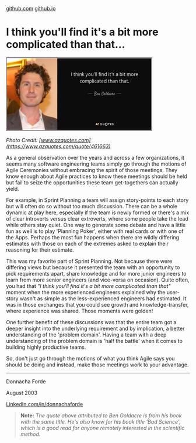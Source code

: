 [github.com](https://github.com/donnachaforde/donnachaforde.github.io) [github.io](https://donnachaforde.github.io)

# I think you'll find it's a bit more complicated than that...


<img src="./quote-i-think-you-ll-find-it-s-a-bit-more-complicated-than-that-ben-goldacre-46-16-63.jpg" alt="C++ Logo" width="400" height="200" />

_Photo Credit: [www.azquotes.com](https://www.azquotes.com/quote/461663)_


As a general observation over the years and across a few organizations, it seems many software engineering teams simply go through the motions of Agile Ceremonies without embracing the spirit of those meetings. They know enough about Agile practices to know these meetings should be held but fail to seize the opportunities these team get-togethers can actually yield. 

For example, in Sprint Planning a team will assign story-points to each story but will often do so without too much discussion. There can be a whole dynamic at play here, especially if the team is newly formed or there's a mix of clear introverts versus clear extroverts, where some people take the lead while others stay quiet. One way to generate some debate and have a little fun as well is to play 'Planning Poker', either with real cards or with one of the Apps. Perhaps the most fun happens when there are wildly differing estimates with those on each of the extremes asked to explain their reasoning for their estimate. 

This was my favorite part of Sprint Planning. Not because there were differing views but because it presented the team with an opportunity to pick requirements apart, share knowledge and for more junior engineers to learn from more senior engineers (and vice-versa on occasion). Quite often, you had that _"I think you'll find it's a bit more complicated than that"_ moment when the more experienced engineers explained why the user-story wasn't as simple as the less-experienced engineers had estimated. It was in those exchanges that you could see growth and knowledge-transfer, where experience was shared. Those moments were golden!

One further benefit of these discussions was that the entire team got a deeper insight into the underlying requirement and by implication, a better understanding of the 'problem domain'. Having a team with a deep understanding of the problem domain is 'half the battle' when it comes to building highly productive teams. 

So, don't just go through the motions of what you think Agile says you should be doing and instead, make those meetings work to your advantage. 



***
Donnacha Forde

August 2003

[LinkedIn.com/in/donnachaforde](https://www.linkedin.com/in/donnachaforde)

> **Note:**
_The quote above attributed to Ben Goldacre is from his book with the same title. He's also know for his book title 'Bad Science', which is a good read for anyone remotely interested in the scientific method._
